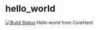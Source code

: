 # hello_world 
[![Build Status](https://travis-ci.org/Isengrim01/hello_world.svg?branch=master)](https://travis-ci.org/Isengrim01/hello_world)
Hello world from CoreHard